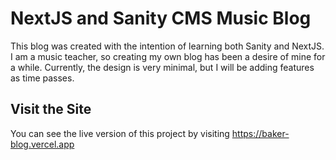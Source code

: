 # NextJS and Sanity CMS Music Blog
This blog was created with the intention of learning both Sanity and NextJS. I am a music teacher, so creating my own blog has been a desire of mine for a while. Currently, the design is very minimal, but I will be adding features as time passes.

## Visit the Site
You can see the live version of this project by visiting https://baker-blog.vercel.app
